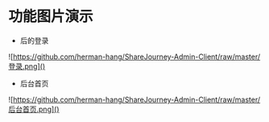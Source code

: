 # 功能图片演示

- 后的登录

![https://github.com/herman-hang/ShareJourney-Admin-Client/raw/master/登录.png]()

- 后台首页

![https://github.com/herman-hang/ShareJourney-Admin-Client/raw/master/后台首页.png]()